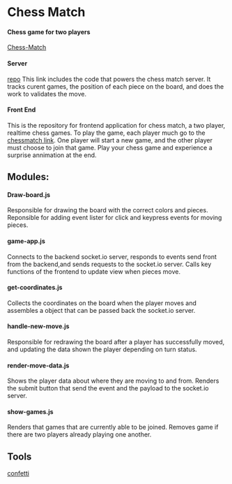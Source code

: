 # Chess Match
#### Chess game for two players
[Chess-Match](https://chess-match.netlify.com)

#### Server
[repo](https://github.com/hingham/chess-server)
This link includes the code that powers the chess match server. It tracks curent games, the position of each piece on the board, and does the work to validates the move. 

#### Front End
This is the repository for frontend application for chess match, a two player, realtime chess games. To play the game, each player much go to the [chessmatch link](https://chess-match.netlify.com). One player will start a new game, and the other player must choose to join that game. Play your chess game and experience a surprise annimation at the end. 

## Modules:
#### Draw-board.js
Responsible for drawing the board with the correct colors and pieces. Reponsible for adding event lister for click and keypress events for moving pieces.

#### game-app.js
Connects to the backend socket.io server, responds to events send front from the backend,and sends requests to the socket.io server. Calls key functions of the frontend to update view when pieces move. 

#### get-coordinates.js
Collects the coordinates on the board when the player moves and assembles a object that can be passed back the socket.io server.

#### handle-new-move.js
Responsible for redrawing the board after a player has successfully moved, and updating the data shown the player depending on turn status. 

#### render-move-data.js
Shows the player data about where they are moving to and from. Renders the submit button that send the event and the payload to the socket.io server. 

#### show-games.js
Renders that games that are currently able to be joined. Removes game if there are two players already playing one another. 


## Tools
[confetti](https://codepen.io/JTParrett/pen/YxrNVQ?editors=1010)
